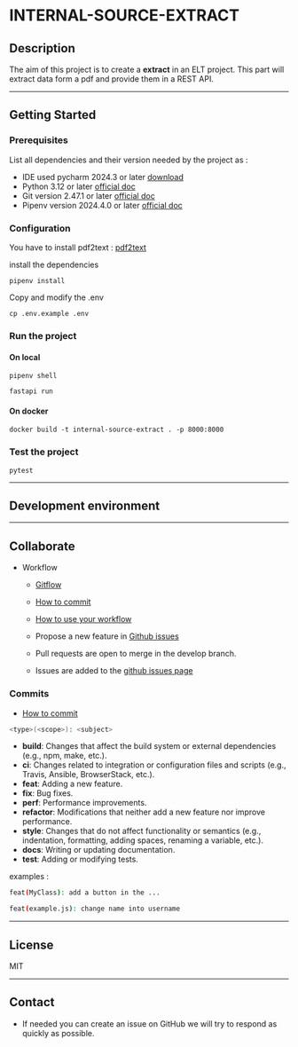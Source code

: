 # INTERNAL-SOURCE-EXTRACT

## Description

The aim of this project is to create a **extract** in an ELT project. This part will extract data form a pdf and provide them in a REST API.

---

## Getting Started

### Prerequisites

List all dependencies and their version needed by the project as :

* IDE used pycharm 2024.3 or later [download](https://www.jetbrains.com/pycharm/download/?section=windows)
* Python 3.12 or later [official doc](https://www.python.org/downloads/)
* Git version 2.47.1 or later [official doc](https://git-scm.com/)
* Pipenv version 2024.4.0 or later [official doc](https://pipenv.pypa.io/en/latest/)

### Configuration

You have to install pdf2text : [pdf2text](https://www.xpdfreader.com/download.html)

install the dependencies
````shell
pipenv install
````

Copy and modify the .env
````shell
cp .env.example .env
````

### Run the project

#### On local

````shell
pipenv shell
````

````shell
fastapi run
````

#### On docker

```shell
docker build -t internal-source-extract . -p 8000:8000
```

### Test the project

````shell
pytest
````

---

## Development environment

---

## Collaborate

* Workflow
    * [Gitflow](https://www.atlassian.com/fr/git/tutorials/comparing-workflows/gitflow-workflow#:~:text=Gitflow%20est%20l'un%20des,les%20hotfix%20vers%20la%20production.)
    * [How to commit](https://www.conventionalcommits.org/en/v1.0.0/)
    * [How to use your workflow](https://nvie.com/posts/a-successful-git-branching-model/)

    * Propose a new feature in [Github issues](https://github.com/CPNV-ES-BI1-SBB/EXTERNAL-SOURCE-LOAD-DATALAKE/issues)
    * Pull requests are open to merge in the develop branch.
    * Issues are added to the [github issues page](https://github.com/CPNV-ES-BI1-SBB/EXTERNAL-SOURCE-LOAD-DATALAKE/issues)

### Commits
* [How to commit](https://www.conventionalcommits.org/en/v1.0.0/)
```bash
<type>(<scope>): <subject>
```

- **build**: Changes that affect the build system or external dependencies (e.g., npm, make, etc.).
- **ci**: Changes related to integration or configuration files and scripts (e.g., Travis, Ansible, BrowserStack, etc.).
- **feat**: Adding a new feature.
- **fix**: Bug fixes.
- **perf**: Performance improvements.
- **refactor**: Modifications that neither add a new feature nor improve performance.
- **style**: Changes that do not affect functionality or semantics (e.g., indentation, formatting, adding spaces, renaming a variable, etc.).
- **docs**: Writing or updating documentation.
- **test**: Adding or modifying tests.

examples :
```bash
feat(MyClass): add a button in the ...
````
```bash
feat(example.js): change name into username
````

---

## License
MIT

---

## Contact

* If needed you can create an issue on GitHub we will try to respond as quickly as possible.